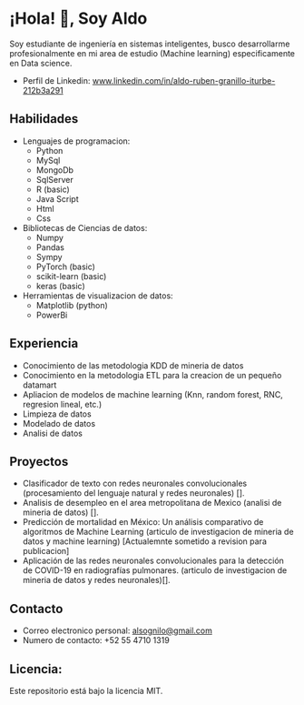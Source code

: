 # ¡Hola! 👋, Soy Aldo 
Soy estudiante de ingeniería en sistemas inteligentes, busco desarrollarme profesionalmente en mi area de estudio (Machine learning) especificamente en Data science.
- Perfil de Linkedin:
  www.linkedin.com/in/aldo-ruben-granillo-iturbe-212b3a291
## Habilidades
- Lenguajes de programacion: 
  - Python 
  - MySql
  - MongoDb
  - SqlServer
  - R (basic)
  - Java Script
  - Html
  - Css
- Bibliotecas de Ciencias de datos:
  - Numpy
  - Pandas
  - Sympy
  - PyTorch (basic)
  - scikit-learn (basic)
  - keras (basic)
- Herramientas de visualizacion de datos:
  - Matplotlib (python)
  - PowerBi 
## Experiencia
- Conocimiento de las metodologia KDD de mineria de datos
- Conocimiento en la metodologia ETL para la creacion de un pequeño datamart
- Apliacion de modelos de machine learning (Knn, random forest, RNC, regresion lineal, etc.)
- Limpieza de datos
- Modelado de datos
- Analisi de datos
## Proyectos 
- Clasificador de texto con redes neuronales convolucionales (procesamiento del lenguaje natural y redes neuronales) [].
- Analisis de desempleo en el area metropolitana de Mexico (analisi de mineria de datos) [].
- Predicción de mortalidad en México: Un análisis comparativo de algoritmos de Machine Learning (articulo de investigacion de mineria de datos y machine learning) [Actualemnte sometido a revision para publicacion]
- Aplicación de las redes neuronales convolucionales para la detección de COVID-19 en radiografías pulmonares. (articulo de investigacion de mineria de datos y redes neuronales)[]. 
## Contacto
- Correo electronico personal:
  alsognilo@gmail.com
- Numero de contacto:
  +52 55 4710 1319
## Licencia:
Este repositorio está bajo la licencia MIT.
